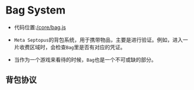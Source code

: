 # Bag System

* 代码位置:[/core/bag.js](https://github.com/septopus-rex/world/blob/main/engine/src/septopus/core/bag.js)

* `Meta Septopus`的背包系统，用于携带物品，主要是进行验证。例如，进入一片收费区域时，会检查`Bag`里是否有对应的凭证。
* 当作为一个游戏来看待的时候，`Bag`也是一个不可或缺的部分。

## 背包协议